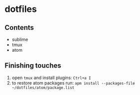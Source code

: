 # dotfiles

## Contents

- sublime
- tmux
- atom

## Finishing touches

1. open `tmux` and install plugins: `Ctrl+a I`
2. to restore atom packages run: `apm install --packages-file ~/dotfiles/atom/package.list`
